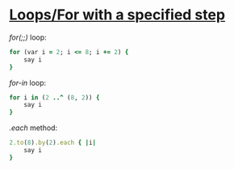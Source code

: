 [1]: http://rosettacode.org/wiki/Loops/For_with_a_specified_step

# [Loops/For with a specified step][1]

*for(;;)* loop:

```ruby
for (var i = 2; i <= 8; i += 2) {
    say i
}
```

*for-in* loop:

```ruby
for i in (2 ..^ (8, 2)) {
    say i
}
```

*.each* method:

```ruby
2.to(8).by(2).each { |i|
    say i
}
```
